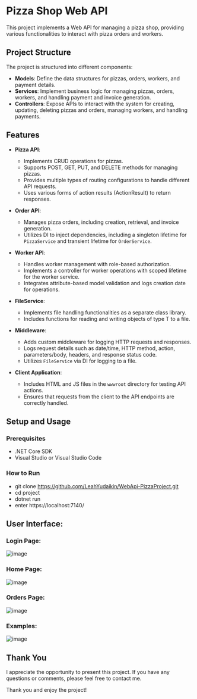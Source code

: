 # Pizza Shop Web API

This project implements a Web API for managing a pizza shop, providing various functionalities to interact with pizza orders and workers.

## Project Structure

The project is structured into different components:

- **Models**: Define the data structures for pizzas, orders, workers, and payment details.
- **Services**: Implement business logic for managing pizzas, orders, workers, and handling payment and invoice generation.
- **Controllers**: Expose APIs to interact with the system for creating, updating, deleting pizzas and orders, managing workers, and handling payments.

## Features

- **Pizza API**:
  - Implements CRUD operations for pizzas.
  - Supports POST, GET, PUT, and DELETE methods for managing pizzas.
  - Provides multiple types of routing configurations to handle different API requests.
  - Uses various forms of action results (ActionResult) to return responses.

- **Order API**:
  - Manages pizza orders, including creation, retrieval, and invoice generation.
  - Utilizes DI to inject dependencies, including a singleton lifetime for `PizzaService` and transient lifetime for `OrderService`.

- **Worker API**:
  - Handles worker management with role-based authorization.
  - Implements a controller for worker operations with scoped lifetime for the worker service.
  - Integrates attribute-based model validation and logs creation date for operations.

- **FileService**:
  - Implements file handling functionalities as a separate class library.
  - Includes functions for reading and writing objects of type T to a file.

- **Middleware**:
  - Adds custom middleware for logging HTTP requests and responses.
  - Logs request details such as date/time, HTTP method, action, parameters/body, headers, and response status code.
  - Utilizes `FileService` via DI for logging to a file.

- **Client Application**:
  - Includes HTML and JS files in the `wwwroot` directory for testing API actions.
  - Ensures that requests from the client to the API endpoints are correctly handled.

## Setup and Usage

### Prerequisites

- .NET Core SDK
- Visual Studio or Visual Studio Code

### How to Run

   - git clone https://github.com/LeahYudaikin/WebApi-PizzaProject.git
   - cd project
   - dotnet run
   - enter https://localhost:7140/


## User Interface:

### Login Page:
![image](https://github.com/LeahYudaikin/WebApi-PizzaProject/assets/151682731/e97a70ad-bc89-4430-8370-400652b4710b)

### Home Page:
![image](https://github.com/LeahYudaikin/WebApi-PizzaProject/assets/151682731/651e4955-eca8-4478-9524-cbd53424bd3e)

### Orders Page:
![image](https://github.com/LeahYudaikin/WebApi-PizzaProject/assets/151682731/3013d4f1-f1d9-4d39-b247-4a02ea3a1a0f)

### Examples:
![image](https://github.com/LeahYudaikin/WebApi-PizzaProject/assets/151682731/9d081a1a-1b5b-42ed-b779-d1165e76f3d7)


## Thank You
I appreciate the opportunity to present this project. If you have any questions or comments, please feel free to contact me.

Thank you and enjoy the project!
